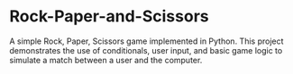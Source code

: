 # Rock-Paper-and-Scissors
A simple Rock, Paper, Scissors game implemented in Python. This project demonstrates the use of conditionals, user input, and basic game logic to simulate a match between a user and the computer.
